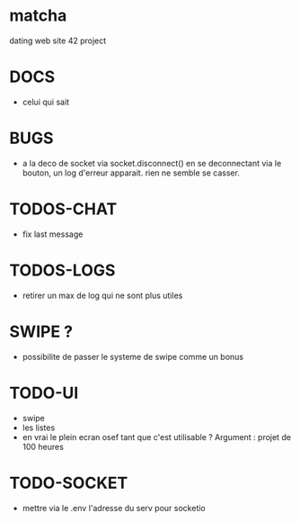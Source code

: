 # matcha
dating web site 42 project 

# DOCS

- celui qui sait

# BUGS

- a la deco de socket via socket.disconnect() en se deconnectant via le bouton, un log d'erreur apparait. rien ne semble se casser.

# TODOS-CHAT

- fix last message

# TODOS-LOGS

- retirer un max de log qui ne sont plus utiles

# SWIPE ?

- possibilite de passer le systeme de swipe comme un bonus

# TODO-UI

- swipe
- les listes
- en vrai le plein ecran osef tant que c'est utilisable ? Argument : projet de 100 heures

# TODO-SOCKET

- mettre via le .env l'adresse du serv pour socketio